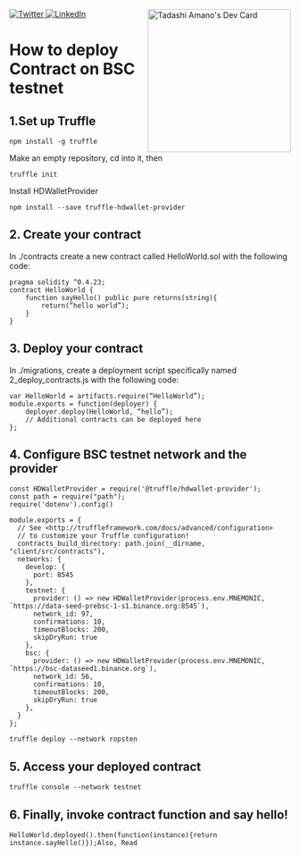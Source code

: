 <div align="left">
  <a href="https://twitter.com/TadashiAmano">
    <img
      src="https://img.shields.io/twitter/follow/omBratteng?label=Twitter&logo=twitter&style=flat-square&color=1da1f2&logoColor=ffffff"
      alt="Twitter"
    />
  </a>
  <a href="https://www.linkedin.com/in/tadashi-amano/">
    <img
      src="https://img.shields.io/static/v1?logo=linkedin&style=flat-square&color=0072b1&label=LinkedIn&message=%E2%98%86"
      alt="LinkedIn"
    />
  </a>
  <a href="https://app.daily.dev/Shinobi8894" target="_blank"><img src="https://api.daily.dev/devcards/cd5aaacc9d37450283741dcb3308ca57.png?r=qhg" width="256" align="right" alt="Tadashi Amano's Dev Card"/></a>
</div>

# How to deploy Contract on BSC testnet

## 1.Set up Truffle
```
npm install -g truffle
```
Make an empty repository, cd into it, then
```
truffle init
```
Install HDWalletProvider
```
npm install --save truffle-hdwallet-provider
```
## 2. Create your contract
In ./contracts create a new contract called HelloWorld.sol with the following code:
```
pragma solidity ^0.4.23;
contract HelloWorld {
    function sayHello() public pure returns(string){
        return(“hello world”);
    }
}
```
## 3. Deploy your contract
In ./migrations, create a deployment script specifically named 2_deploy_contracts.js with the following code:
```
var HelloWorld = artifacts.require(“HelloWorld”);
module.exports = function(deployer) {
    deployer.deploy(HelloWorld, “hello”);
    // Additional contracts can be deployed here
};
```
## 4. Configure BSC testnet network and the provider
```
const HDWalletProvider = require('@truffle/hdwallet-provider');
const path = require("path");
require('dotenv').config()

module.exports = {
  // See <http://truffleframework.com/docs/advanced/configuration>
  // to customize your Truffle configuration!
  contracts_build_directory: path.join(__dirname, "client/src/contracts"),
  networks: {
    develop: {
      port: 8545
    },
    testnet: {
      provider: () => new HDWalletProvider(process.env.MNEMONIC, `https://data-seed-prebsc-1-s1.binance.org:8545`),
      network_id: 97,
      confirmations: 10,
      timeoutBlocks: 200,
      skipDryRun: true
    },
    bsc: {
      provider: () => new HDWalletProvider(process.env.MNEMONIC, `https://bsc-dataseed1.binance.org`),
      network_id: 56,
      confirmations: 10,
      timeoutBlocks: 200,
      skipDryRun: true
    },
  }
};
```
```
truffle deploy --network ropsten
```
## 5. Access your deployed contract
```
truffle console --network testnet
```
## 6. Finally, invoke contract function and say hello!
```
HelloWorld.deployed().then(function(instance){return instance.sayHello()});Also, Read
```

